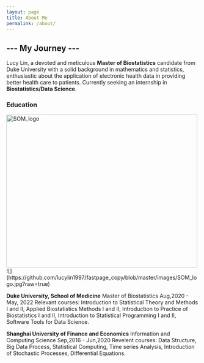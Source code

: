 ```yaml
---
layout: page
title: About Me
permalink: /about/
---
```

##                                                               --- My Journey ---

Lucy Lin, a devoted and meticulous **Master of Biostatistics** candidate from Duke University with a solid background in mathematics and statistics, enthusiastic about the application of electronic health data in providing better health care to patients. Currently seeking an internship in **Biostatistics/Data Science**. 
### Education
<img src="https://github.com/lucylin1997/fastpage_copy/blob/master/images/SOM_logo.jpg" width="500" height="400" alt="SOM_logo"/>
![](https://github.com/lucylin1997/fastpage_copy/blob/master/images/SOM_logo.jpg?raw=true)

**Duke University, School of Medicine**
Master of Biostatistics    Aug,2020 - May, 2022
Relevant courses: Introduction to Statistical Theory and Methods I and II, Applied Biostatistics Methods I and II, Introduction to Practice of Biostatistics I and II, Introduction to Statistical Programming I and II, Software Tools for Data Science.

**Shanghai University of Finance and Economics**
Information and Computing Science  Sep,2016 - Jun,2020
Revelent courses: Data Structure, Big Data Process, Statistical Computing, Time series Analysis, Introduction of Stochastic Processes, Differential Equations.






